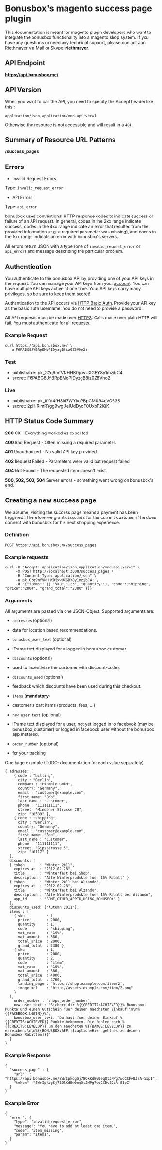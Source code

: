 # Bonusbox's magento success page plugin

This documentation is meant for magento plugin developers who want to integrate the bonusbox functionality into a magento shop system.
If you have any questions or need any technical support, please contact Jan Riethmayer via [Mail](mailto:jan@bonusbox.me) or Skype: **riethmayer**.

## API Endpoint

**https://api.bonusbox.me/**

## API Version

When you want to call the API, you need to specify the Accept header like this :

    application/json,application/vnd.api;ver=1

Otherwise the resource is not accessible and will result in a `404`.

## Summary of Resource URL Patterns

**/success_pages**

## Errors

* Invalid Request Errors

Type: `invalid_request_error`

* API Errors

Type: `api_error`

bonusbox uses conventional HTTP response codes to indicate success or failure of an API request. In general, codes in the 2xx range indicate success, codes in the 4xx range indicate an error that resulted from the provided information (e.g. a required parameter was missing), and codes in the 5xx range indicate an error with bonusbox's servers.

All errors return JSON with a type (one of `invalid_request_error` or `api_error`) and message describing the particular problem.

## Authentication

You authenticate to the bonusbox API by providing one of your API keys in the request. You can manage your API keys from your [account](#todo). You can have multiple API keys active at one time. Your API keys carry many privileges, so be sure to keep them secret!

Authentication to the API occurs via [HTTP Basic Auth](http://en.wikipedia.org/wiki/Basic_access_authentication). Provide your API key as the basic auth username. You do not need to provide a password.

All API requests must be made over [HTTPS](http://en.wikipedia.org/wiki/HTTP_Secure). Calls made over plain HTTP will fail. You must authenticate for all requests.

### Example Request

    curl https://api.bonusbox.me/ \
      -u F6PABG8JYBRpEMoPIDyzgB8iz0Z8Vho2:

### Test

* publishable: pk_G2q9mfVNHHK0jxwUXGBY8y1mzibC4
* secret: F6PABG8JYBRpEMoPIDyzgB8iz0Z8Vho2
  
### Live

* publishable: pk_ifYd4fH3ld7WYkoPBpCMU94cVO63S
* secret: 2pHIRimRYgg9wgUeIUdDyoF0UxbT2iQK

## HTTP Status Code Summary

**200** OK - Everything worked as expected.

**400** Bad Request - Often missing a required parameter.

**401** Unauthorized - No valid API key provided.

**402** Request Failed - Parameters were valid but request failed.

**404** Not Found - The requested item doesn't exist.

**500, 502, 503, 504** Server errors - something went wrong on bonusbox's end.

## Creating a new success page

We assume, visiting the success page means a payment has been triggered.
Therefore we grant `discounts` for the current customer if he does connect with bonusbox for his next shopping experience.

### Definition

    POST https://api.bonusbox.me/success_pages

### Example requests

    curl -H "Accept: application/json,application/vnd.api;ver=1" \
         -X POST http://localhost:3000/success_pages \
         -H "Content-Type: application/json" \
         -u pk_G2q9mfVNHHK0jxwUXGBY8y1mzibC4: \
         -d '{"items": [{ "sku":"123", "quantity":1, "code":"shipping", "price":"2000", "grand_total":"2380" }]}'

### Arguments

All arguments are passed via one JSON-Object. Supported arguments are:

* `addresses`          (optional)
 - data for location based recommendations.
* `bonusbox_user_text` (optional)
 - iFrame text displayed for a logged in bonusbox customer.
* `discounts`          (optional)
 - used to incentivize the customer with discount-codes
* `discounts_used`     (optional)
 - feedback which discounts have been used during this checkout.
* `items`              (**mandatory**)
 - customer's cart items (products, fees, ...)
* `new_user_text`      (optional)
 - iFrame text displayed for a user, not yet logged in to facebook (may be bonusbox_customer) or logged in facebook user without the bonusbox app installed.
* `order_number`       (optional)
 - for your tracking

One huge example (TODO: documentation for each value separately)

    { adresses: [
        { code : "billing",
          city : "Berlin",
          company : "Example GmbH",
          country: "Germany",
          email : "customer@example.com",
          first_name: "Bob",
          last_name : "Customer",
          phone : "111111111",
          street: "Mindener Strasse 20",
          zip: "10589" }, 
        { code : "shipping",
          city : "Berlin",
          country: "Germany",
          email : "customer@example.com",
          first_name: "Bob",
          last_name : "Customer",
          phone : "111111111",
          street: "Gipsstrasse 5",
          zip: "10117" }
      ],
      discounts: [
      { token       : "Winter 2011",
        expires_at  : "2012-02-28",
        title       : "Winterfest bei Shop",
        description : "Alle Winterprodukte fuer 15% Rabatt" }, 
      { token       : "Winter 2011 bei Alzando",
        expires_at  : "2012-02-28",
        title       : "Winterfest bei Alzando",
        description : "Alle Winterprodukte fuer 15% Rabatt bei Alzando",
        app_id      : "SOME_OTHER_APPID_USING_BONUSBOX" }
      ],
      discounts_used: ["Autumn 2011"],
      items : [
        { sku          : 1,
          price        : 2000,
          quantity     : 1,
          code         : "shipping",
          vat_rate     : "19%",
          vat_amount   : 380,
          total_price  : 2000,
          grand_total  : 2380 }, 
        { sku          : 1,
          price        : 2000,
          quantity     : 2,
          code         : "item",
          vat_rate     : "19%",
          vat_amount   : 380,
          total_price  : 4000,
          grand_total  : 4760,
          landing_page : "https://shop.example.com/item/2",
          image_url    : "http://assets.example.com/item/2.png" 
        }
      ],
        order_number : "shops_order_number",
        new_user_text : "Sichere dir %{{CREDITS:ACHIEVED}}% Bonusbox-Punkte und einen Gutschein fuer deinen naechsten Einkauf!\n\n%{{FACEBOOK:LOGIN}}%",
        bonusbox_user_text: "Du hast fuer deinen Einkauf %{{CREDITS:ACHIEVED}} Punkte bekommen. Die fehlen noch %{{CREDITS:LEVELUP}} um den naechsten %{{BADGE:LEVELUP}} zu erreichen.\n\n%{{BONUSBOX:APP:[$caption=Hier geht es zu deinen Bonusbox Rabatten]}}"
      }
    }

### Example Response
    
    {
      "success_page" : {
        "url"  : "https://api.bonusbox.me/8WrIpkogSj78OkKdBw0eqOtJMPg7woCCDv8JsA-51pI",
        "token" :"8WrIpkogSj78OkKdBw0eqOtJMPg7woCCDv8JsA-51pI"
      }
    }

### Example Error

    {
      "error": {
        "type": "invalid_request_error",
        "message": "You have to add at least one item.",
        "code": "item_missing",
        "param": "items",
      }
    }
